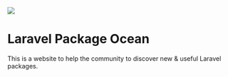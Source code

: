 ![](https://laravel-package-ocean.com/opengraph.webp)


# Laravel Package Ocean
This is a website to help the community to discover new & useful Laravel packages.